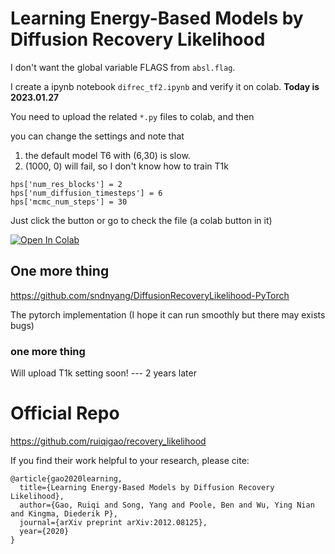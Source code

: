 # Learning Energy-Based Models by Diffusion Recovery Likelihood

I don't want the global variable FLAGS from `absl.flag`.

I create a ipynb notebook `difrec_tf2.ipynb` and verify it on colab. **Today is 2023.01.27**

You need to upload the related  `*.py` files to colab, and then

you can change the settings and note that 

1. the default model T6 with (6,30) is slow.
2. (1000, 0) will fail, so I don't know how to train T1k 


```
hps['num_res_blocks'] = 2
hps['num_diffusion_timesteps'] = 6
hps['mcmc_num_steps'] = 30
```

Just click the button or go to check the file (a colab button in it)

<a href="https://colab.research.google.com/github/sndnyang/DiffusionRecoveryLikelihood-ipynb/blob/master/difrec_tf2.ipynb" target="_parent"><img src="https://colab.research.google.com/assets/colab-badge.svg" alt="Open In Colab"/></a>



## One more thing

https://github.com/sndnyang/DiffusionRecoveryLikelihood-PyTorch

The pytorch implementation (I hope it can run smoothly but there may exists bugs)

###  one more thing
Will upload T1k setting soon!   --- 2 years later

# Official Repo

https://github.com/ruiqigao/recovery_likelihood

If you find their work helpful to your research, please cite:
```
@article{gao2020learning,
  title={Learning Energy-Based Models by Diffusion Recovery Likelihood},
  author={Gao, Ruiqi and Song, Yang and Poole, Ben and Wu, Ying Nian and Kingma, Diederik P},
  journal={arXiv preprint arXiv:2012.08125},
  year={2020}
}
```